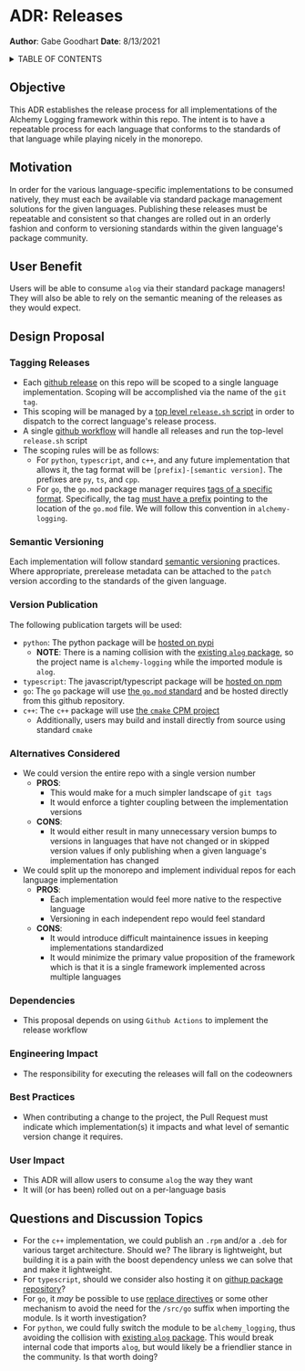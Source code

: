 # ADR: Releases

**Author**: Gabe Goodhart
**Date**: 8/13/2021

<details>
<summary>
TABLE OF CONTENTS
</summary>

- [Objective](#objective)
- [Motivation](#motivation)
- [User Benefit](#user-benefit)
- [Design Proposal](#design-proposal)
  - [Tagging Releases](#tagging-releases)
  - [Semantic Versioning](#semantic-versioning)
  - [Version Publication](#version-publication)
  - [Alternatives Considered](#alternatives-considered)
  - [Dependencies](#dependencies)
  - [Engineering Impact](#engineering-impact)
  - [Best Practices](#best-practices)
  - [User Impact](#user-impact)
- [Questions and Discussion Topics](#questions-and-discussion-topics)

</details>

## Objective

This ADR establishes the release process for all implementations of the Alchemy Logging framework within this repo. The intent is to have a repeatable process for each language that conforms to the standards of that language while playing nicely in the monorepo.

## Motivation

In order for the various language-specific implementations to be consumed natively, they must each be available via standard package management solutions for the given languages. Publishing these releases must be repeatable and consistent so that changes are rolled out in an orderly fashion and conform to versioning standards within the given language's package community.

## User Benefit

Users will be able to consume `alog` via their standard package managers! They will also be able to rely on the semantic meaning of the releases as they would expect.

## Design Proposal

### Tagging Releases

* Each [github release](https://github.com/IBM/alchemy-logging/releases) on this repo will be scoped to a single language implementation. Scoping will be accomplished via the name of the `git tag`.
* This scoping will be managed by a [top level `release.sh` script](https://github.com/IBM/alchemy-logging/blob/main/ci/release.sh) in order to dispatch to the correct language's release process.
* A single [github workflow](https://github.com/IBM/alchemy-logging/blob/main/.github/workflows/release.yml) will handle all releases and run the top-level `release.sh` script
* The scoping rules will be as follows:
  * For `python`, `typescript`, and `c++`, and any future implementation that allows it, the tag format will be `[prefix]-[semantic version]`. The prefixes are `py`, `ts`, and `cpp`.
  * For `go`, the `go.mod` package manager requires [tags of a specific format](https://blog.golang.org/publishing-go-modules#TOC_3.). Specifically, the tag [must have a prefix](https://golang.org/ref/mod#vcs-version) pointing to the location of the `go.mod` file. We will follow this convention in `alchemy-logging`.

### Semantic Versioning

Each implementation will follow standard [semantic versioning](https://semver.org/) practices. Where appropriate, prerelease metadata can be attached to the `patch` version according to the standards of the given language.

### Version Publication

The following publication targets will be used:

* `python`: The python package will be [hosted on pypi](https://pypi.org/project/alchemy-logging/)
  * **NOTE**: There is a naming collision with the [existing `alog` package](https://pypi.org/project/alog/), so the project name is `alchemy-logging` while the imported module is `alog`.
* `typescript`: The javascript/typescript package will be [hosted on npm](https://www.npmjs.com/package/alchemy-logging)
* `go`: The `go` package will use [the `go.mod` standard](https://blog.golang.org/using-go-modules) and be hosted directly from this github repository.
* `c++`: The `c++` package will use [the `cmake` CPM project](https://github.com/cpm-cmake/CPM.cmake)
  * Additionally, users may build and install directly from source using standard `cmake`

### Alternatives Considered

* We could version the entire repo with a single version number
  * **PROS**:
    * This would make for a much simpler landscape of `git tags`
    * It would enforce a tighter coupling between the implementation versions
  * **CONS**:
    * It would either result in many unnecessary version bumps to versions in languages that have not changed or in skipped version values if only publishing when a given language's implementation has changed
* We could split up the monorepo and implement individual repos for each language implementation
  * **PROS**:
    * Each implementation would feel more native to the respective language
    * Versioning in each independent repo would feel standard
  * **CONS**:
    * It would introduce difficult maintainence issues in keeping implementations standardized
    * It would minimize the primary value proposition of the framework which is that it is a single framework implemented across multiple languages

### Dependencies

* This proposal depends on using `Github Actions` to implement the release workflow

### Engineering Impact

* The responsibility for executing the releases will fall on the codeowners

### Best Practices

* When contributing a change to the project, the Pull Request must indicate which implementation(s) it impacts and what level of semantic version change it requires.

### User Impact

* This ADR will allow users to consume `alog` the way they want
* It will (or has been) rolled out on a per-language basis

## Questions and Discussion Topics

* For the `c++` implementation, we could publish an `.rpm` and/or a `.deb` for various target architecture. Should we? The library is lightweight, but building it is a pain with the boost dependency unless we can solve that and make it lightweight.
* For `typescript`, should we consider also hosting it on [githup package repository](https://github.com/features/packages)?
* For `go`, it _may_ be possible to use [replace directives](https://golang.org/ref/mod#go-mod-file-replace) or some other mechanism to avoid the need for the `/src/go` suffix when importing the module. Is it worth investigation?
* For `python`, we could fully switch the module to be `alchemy_logging`, thus avoiding the collision with [existing `alog` package](https://pypi.org/project/alog/). This would break internal code that imports `alog`, but would likely be a friendlier stance in the community. Is that worth doing?

